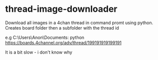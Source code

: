 # thread-image-downloader

Download all images in a 4chan thread in command promt using python.
Creates board folder then a subfolder with the thread id

e.g C:\Users\Anon\Documents\: python https://boards.4channel.org/adv/thread/199191919199191


It is a bit slow - i don't know why




